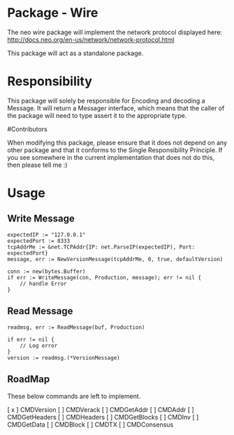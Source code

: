 # Package - Wire


The neo wire package will implement the network protocol displayed here: http://docs.neo.org/en-us/network/network-protocol.html

This package will act as a standalone package.

# Responsibility

This package will solely be responsible for Encoding and decoding a Message.
It will return a Messager interface, which means that the caller of the package will need to type assert it to the appropriate type.

#Contributors

When modifying this package, please ensure that it does not depend on any other package and that it conforms to the Single Responsibility Principle. If you see somewhere in the current implementation that does not do this, then please tell me :)

# Usage 

## Write Message 

	expectedIP := "127.0.0.1"
	expectedPort := 8333
	tcpAddrMe := &net.TCPAddr{IP: net.ParseIP(expectedIP), Port: expectedPort}
	message, err := NewVersionMessage(tcpAddrMe, 0, true, defaultVersion)

	conn := new(bytes.Buffer)
	if err := WriteMessage(con, Production, message); err != nil {
		// handle Error
	}

## Read Message 

	readmsg, err := ReadMessage(buf, Production)

	if err != nil {
		// Log error
	}
	version := readmsg.(*VersionMessage)

## RoadMap 

These below commands are left to implement.

[ x ] CMDVersion
[   ] CMDVerack
[   ] CMDGetAddr
[   ] CMDAddr
[   ] CMDGetHeaders
[   ] CMDHeaders
[   ] CMDGetBlocks
[   ] CMDInv
[   ] CMDGetData
[   ] CMDBlock
[   ] CMDTX
[   ] CMDConsensus